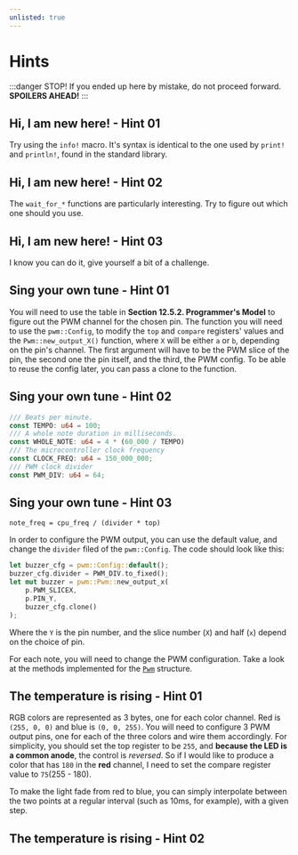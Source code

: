 ```yaml
---
unlisted: true
---
```


# Hints

:::danger STOP!
If you ended up here by mistake, do not proceed forward. **SPOILERS AHEAD!**
:::

## Hi, I am new here! - Hint 01

Try using the `info!` macro. It's syntax is identical to the one used by `print!` and `println!`, found in the standard library.

## Hi, I am new here! - Hint 02

The `wait_for_*` functions are particularly interesting. Try to figure out which one should you use.

## Hi, I am new here! - Hint 03

I know you can do it, give yourself a bit of a challenge.

## Sing your own tune - Hint 01

You will need to use the table in **Section 12.5.2. Programmer's Model** to figure out the PWM channel for the chosen pin. The function you will need to use the `pwm::Config`, to modify the `top` and `compare` registers' values and the `Pwm::new_output_X()` function, where `X` will be either `a` or `b`, depending on the pin's channel. The first argument will have to be the PWM slice of the pin, the second one the pin itself, and the third, the PWM config. To be able to reuse the config later, you can pass a clone to the function.

## Sing your own tune - Hint 02

```rust
/// Beats per minute.
const TEMPO: u64 = 100;
/// A whole note duration in milliseconds.
const WHOLE_NOTE: u64 = 4 * (60_000 / TEMPO)
/// The microcontroller clock frequency
const CLOCK_FREQ: u64 = 150_000_000;
/// PWM clock divider
const PWM_DIV: u64 = 64;
```

## Sing your own tune - Hint 03

`note_freq = cpu_freq / (divider * top)`

In order to configure the PWM output, you can use the default value, and change the `divider` filed of the `pwm::Config`. The code should look like this:

```rust
let buzzer_cfg = pwm::Config::default();
buzzer_cfg.divider = PWM_DIV.to_fixed();
let mut buzzer = pwm::Pwm::new_output_x(
    p.PWM_SLICEX,
    p.PIN_Y,
    buzzer_cfg.clone()
);
```

Where the `Y` is the pin number, and the slice number (`X`) and half (`x`) depend on the choice of pin.

For each note, you will need to change the PWM configuration. Take a look at the methods implemented for the [`Pwm`](https://docs.embassy.dev/embassy-rp/git/rp235xb/pwm/struct.Pwm.html) structure.

## The temperature is rising - Hint 01

RGB colors are represented as 3 bytes, one for each color channel. Red is `(255, 0, 0)` and blue is `(0, 0, 255)`. You will need to configure 3 PWM output pins, one for each of the three colors and wire them accordingly. For simplicity, you should set the top register to be `255`, and **because the LED is a common anode**, the control is *reversed*. So if I would like to produce a color that has `180` in the **red** channel, I need to set the compare register value to `75`(255 - 180).

To make the light fade from red to blue, you can simply interpolate between the two points at a regular interval (such as 10ms, for example), with a given step.

## The temperature is rising - Hint 02


